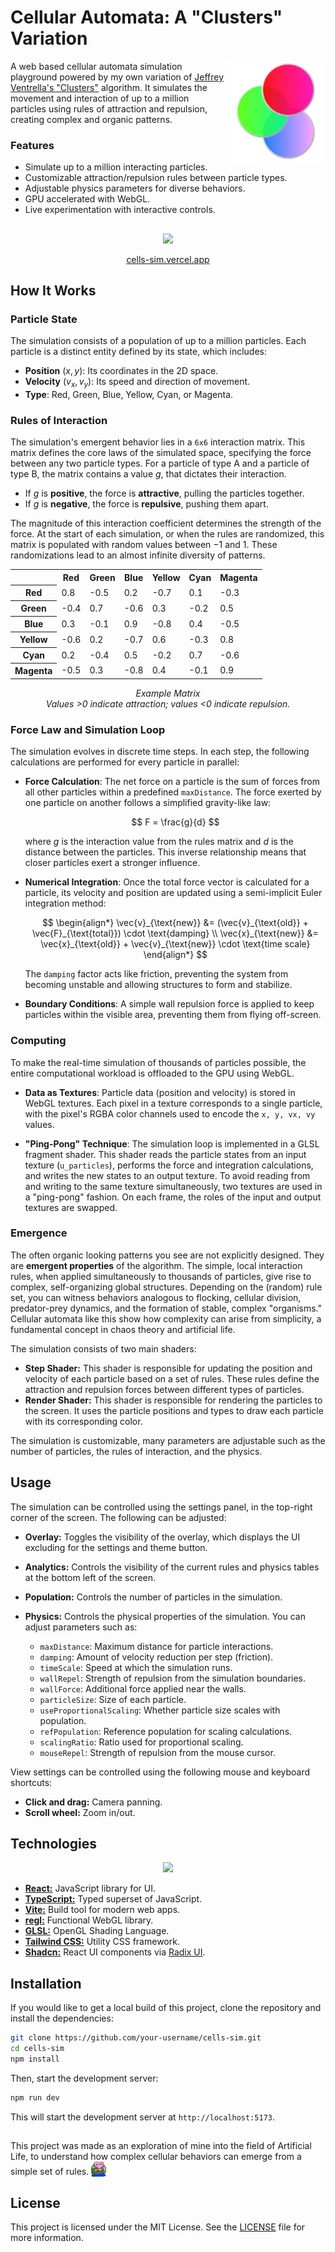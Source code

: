 # Cellular Automata: A "Clusters" Variation

<img src="./docs/assets/img/logo.png" alt="Cells Sim Logo" width="160" align="right" />

A web based cellular automata simulation playground powered by my own variation of [Jeffrey Ventrella's "Clusters"](http://www.ventrella.com/Clusters) algorithm. It simulates the movement and interaction of up to a million particles using rules of attraction and repulsion, creating complex and organic patterns.

### Features

- Simulate up to a million interacting particles.
- Customizable attraction/repulsion rules between particle types.
- Adjustable physics parameters for diverse behaviors.
- GPU accelerated with WebGL.
- Live experimentation with interactive controls.

##

<div align="center">
    <img src="./docs/assets/img/showcase.gif" auto>
    <p><a href="http://cells-sim.vercel.app">cells-sim.vercel.app</a></p>
</div>

## How It Works

### Particle State

The simulation consists of a population of up to a million particles. Each particle is a distinct entity defined by its state, which includes:

- **Position** $(x, y)$: Its coordinates in the 2D space.
- **Velocity** $(v_x, v_y)$: Its speed and direction of movement.
- **Type**: Red, Green, Blue, Yellow, Cyan, or Magenta.

### Rules of Interaction

The simulation's emergent behavior lies in a `6x6` interaction matrix. This matrix defines the core laws of the simulated space, specifying the force between any two particle types. For a particle of type $\text{A}$ and a particle of type $\text{B}$, the matrix contains a value $g$, that dictates their interaction.

- If $g$ is **positive**, the force is **attractive**, pulling the particles together.
- If $g$ is **negative**, the force is **repulsive**, pushing them apart.

The magnitude of this interaction coefficient determines the strength of the force. At the start of each simulation, or when the rules are randomized, this matrix is populated with random values between $-1$ and $1$. These randomizations lead to an almost infinite diversity of patterns.

<div align="center">
<table>
  <tr>
    <th></th>
    <th>Red</th>
    <th>Green</th>
    <th>Blue</th>
    <th>Yellow</th>
    <th>Cyan</th>
    <th>Magenta</th>
  </tr>
  <tr>
    <th>Red</th>
    <td>0.8</td>
    <td>-0.5</td>
    <td>0.2</td>
    <td>-0.7</td>
    <td>0.1</td>
    <td>-0.3</td>
  </tr>
  <tr>
    <th>Green</th>
    <td>-0.4</td>
    <td>0.7</td>
    <td>-0.6</td>
    <td>0.3</td>
    <td>-0.2</td>
    <td>0.5</td>
  </tr>
  <tr>
    <th>Blue</th>
    <td>0.3</td>
    <td>-0.1</td>
    <td>0.9</td>
    <td>-0.8</td>
    <td>0.4</td>
    <td>-0.5</td>
  </tr>
  <tr>
    <th>Yellow</th>
    <td>-0.6</td>
    <td>0.2</td>
    <td>-0.7</td>
    <td>0.6</td>
    <td>-0.3</td>
    <td>0.8</td>
  </tr>
  <tr>
    <th>Cyan</th>
    <td>0.2</td>
    <td>-0.4</td>
    <td>0.5</td>
    <td>-0.2</td>
    <td>0.7</td>
    <td>-0.6</td>
  </tr>
  <tr>
    <th>Magenta</th>
    <td>-0.5</td>
    <td>0.3</td>
    <td>-0.8</td>
    <td>0.4</td>
    <td>-0.1</td>
    <td>0.9</td>
  </tr>
</table>
</div>

<p align="center"><em>Example Matrix<br>Values &gt;0 indicate attraction; values &lt;0 indicate repulsion.</em></p>

### Force Law and Simulation Loop

The simulation evolves in discrete time steps. In each step, the following calculations are performed for every particle in parallel:

- **Force Calculation**: The net force on a particle is the sum of forces from all other particles within a predefined `maxDistance`. The force exerted by one particle on another follows a simplified gravity-like law:

  $$
  F = \frac{g}{d}
  $$

  where $g$ is the interaction value from the rules matrix and $d$ is the distance between the particles. This inverse relationship means that closer particles exert a stronger influence.

- **Numerical Integration**: Once the total force vector is calculated for a particle, its velocity and position are updated using a semi-implicit Euler integration method:

  $$
  \begin{align*}
  \vec{v}_{\text{new}} &= (\vec{v}_{\text{old}} + \vec{F}_{\text{total}}) \cdot \text{damping} \\
  \vec{x}_{\text{new}} &= \vec{x}_{\text{old}} + \vec{v}_{\text{new}} \cdot \text{time scale}
  \end{align*}
  $$

  The `damping` factor acts like friction, preventing the system from becoming unstable and allowing structures to form and stabilize.

- **Boundary Conditions**: A simple wall repulsion force is applied to keep particles within the visible area, preventing them from flying off-screen.

### Computing

To make the real-time simulation of thousands of particles possible, the entire computational workload is offloaded to the GPU using WebGL.

- **Data as Textures**: Particle data (position and velocity) is stored in WebGL textures. Each pixel in a texture corresponds to a single particle, with the pixel's RGBA color channels used to encode the `x, y, vx, vy` values.

- **"Ping-Pong" Technique**: The simulation loop is implemented in a GLSL fragment shader. This shader reads the particle states from an input texture (`u_particles`), performs the force and integration calculations, and writes the new states to an output texture. To avoid reading from and writing to the same texture simultaneously, two textures are used in a "ping-pong" fashion. On each frame, the roles of the input and output textures are swapped.

### Emergence

The often organic looking patterns you see are not explicitly designed. They are **emergent properties** of the algorithm. The simple, local interaction rules, when applied simultaneously to thousands of particles, give rise to complex, self-organizing global structures. Depending on the (random) rule set, you can witness behaviors analogous to flocking, cellular division, predator-prey dynamics, and the formation of stable, complex "organisms." Cellular automata like this show how complexity can arise from simplicity, a fundamental concept in chaos theory and artificial life.

<!-- TODO: Add a gallery of screenshots here -->

The simulation consists of two main shaders:

- **Step Shader:** This shader is responsible for updating the position and velocity of each particle based on a set of rules. These rules define the attraction and repulsion forces between different types of particles.
- **Render Shader:** This shader is responsible for rendering the particles to the screen. It uses the particle positions and types to draw each particle with its corresponding color.

The simulation is customizable, many parameters are adjustable such as the number of particles, the rules of interaction, and the physics.

## Usage

The simulation can be controlled using the settings panel, in the top-right corner of the screen. The following can be adjusted:

- **Overlay:** Toggles the visibility of the overlay, which displays the UI excluding for the settings and theme button.
- **Analytics:** Controls the visibility of the current rules and physics tables at the bottom left of the screen.
- **Population:** Controls the number of particles in the simulation.
- **Physics:** Controls the physical properties of the simulation. You can adjust parameters such as:

  - `maxDistance`: Maximum distance for particle interactions.
  - `damping`: Amount of velocity reduction per step (friction).
  - `timeScale`: Speed at which the simulation runs.
  - `wallRepel`: Strength of repulsion from the simulation boundaries.
  - `wallForce`: Additional force applied near the walls.
  - `particleSize`: Size of each particle.
  - `useProportionalScaling`: Whether particle size scales with population.
  - `refPopulation`: Reference population for scaling calculations.
  - `scalingRatio`: Ratio used for proportional scaling.
  - `mouseRepel`: Strength of repulsion from the mouse cursor.

View settings can be controlled using the following mouse and keyboard shortcuts:

- **Click and drag:** Camera panning.
- **Scroll wheel:** Zoom in/out.

## Technologies

<p align="center">
  <a href="https://github.com/sebilune">
    <img src="https://skillicons.dev/icons?i=vite,react,tailwind,ts,bun&perline=8" />
  </a>
</p>

- **[React:](https://react.dev/)** JavaScript library for UI.
- **[TypeScript:](https://www.typescriptlang.org/)** Typed superset of JavaScript.
- **[Vite:](https://vite.dev/)** Build tool for modern web apps.
- **[regl:](https://github.com/regl-project/regl)** Functional WebGL library.
- **[GLSL:](https://docs.gl/sl4/all)** OpenGL Shading Language.
- **[Tailwind CSS:](https://tailwindcss.com/)** Utility CSS framework.
- **[Shadcn:](https://ui.shadcn.com/)** React UI components via [Radix UI](https://www.radix-ui.com/).

## Installation

If you would like to get a local build of this project, clone the repository and install the dependencies:

```bash
git clone https://github.com/your-username/cells-sim.git
cd cells-sim
npm install
```

Then, start the development server:

```bash
npm run dev
```

This will start the development server at `http://localhost:5173`.

##

This project was made as an exploration of mine into the field of Artificial Life, to understand how complex cellular behaviors can emerge from a simple set of rules. <img src="./docs/assets/img/peepo_heart.png" alt="Peepo Heart" width="24" height="24" style="vertical-align: text-bottom; display: inline;">

## License

This project is licensed under the MIT License. See the [LICENSE](./LICENSE) file for more information.
